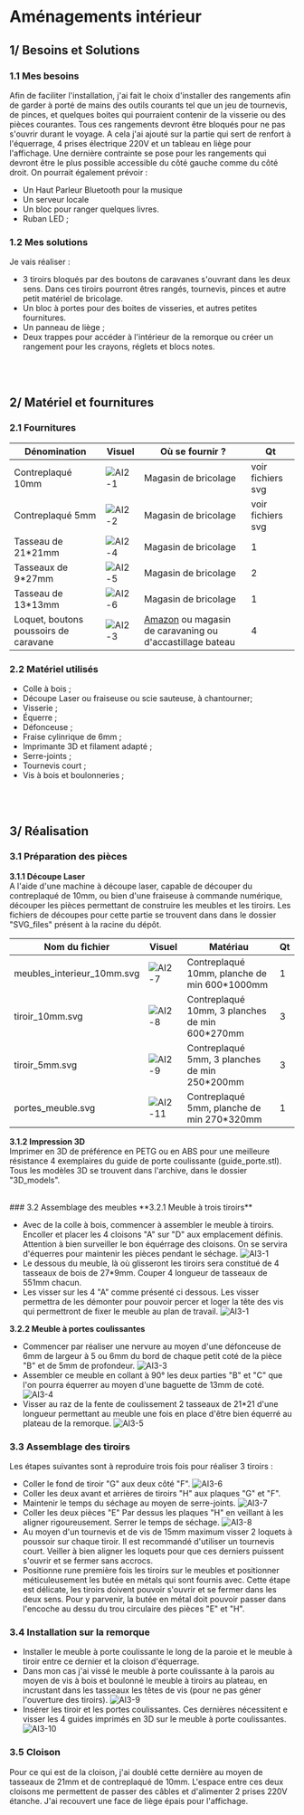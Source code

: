 # Aménagements intérieur

## 1/ Besoins et Solutions
### 1.1 Mes besoins
Afin de faciliter l'installation, j'ai fait le choix d'installer des rangements afin de garder à porté de mains des outils courants tel que un jeu de tournevis, de pinces, et quelques boites qui pourraient contenir de la visserie ou des pièces courantes. Tous ces rangements devront être bloqués pour ne pas s'ouvrir durant le voyage. A cela j'ai ajouté sur la partie qui sert de renfort à l'équerrage, 4 prises électrique 220V et un tableau en liège pour l'affichage. Une dernière contrainte se pose pour les rangements qui devront être le plus possible accessible du côté gauche comme du côté droit. 
On pourrait également prévoir :

 - Un Haut Parleur Bluetooth pour la musique
 - Un serveur locale
 - Un bloc pour ranger quelques livres.
 - Ruban LED ;  

### 1.2 Mes solutions
Je vais réaliser :

 - 3 tiroirs bloqués par des boutons de caravanes s'ouvrant dans les deux sens. Dans ces tiroirs pourront êtres rangés, tournevis, pinces et autre petit matériel de bricolage. 
 - Un bloc à portes pour des boites de visseries, et autres petites fournitures. 
 - Un panneau de liège ;
 - Deux trappes pour accéder à l'intérieur de la remorque ou créer un rangement pour les crayons, réglets et blocs notes. 

</br></br>
## 2/ Matériel et fournitures
### 2.1 Fournitures
|Dénomination|Visuel|Où se fournir ?|Qt|
|------|------|-----|--|
|Contreplaqué 10mm|![AI2-1](pictures/AI2-1.jpg)|Magasin de bricolage|voir fichiers svg|
|Contreplaqué 5mm|![AI2-2](pictures/AI2-2.jpg)|Magasin de bricolage|voir fichiers svg|
|Tasseau de 21*21mm|![AI2-4](pictures/AI2-4.jpg)|Magasin de bricolage|1|
|Tasseaux de 9*27mm|![AI2-5](pictures/AI2-5.jpg)|Magasin de bricolage|2|
|Tasseau de 13*13mm|![AI2-6](pictures/AI2-6.jpeg)|Magasin de bricolage|1|
|Loquet, boutons poussoirs de caravane|![AI2-3](pictures/AI2-3.jpg)|[Amazon](https://www.amazon.fr/Poussoir-Serrure-Fermoir-Caravane-d%C3%89paisseur/dp/B08P6ZFF7T?pd_rd_w=h537m&content-id=amzn1.sym.ef6c5961-4387-448e-95ad-7b3a0d0a846b&pf_rd_p=ef6c5961-4387-448e-95ad-7b3a0d0a846b&pf_rd_r=GV0A93SCEJN44CPXCQYB&pd_rd_wg=tJ169&pd_rd_r=9a0da424-d1f5-4f45-817a-fc3b650fc242&pd_rd_i=B08P6ZFF7T&psc=1&ref_=pd_bap_d_grid_rp_0_1_t) ou magasin de caravaning ou d'accastillage bateau|4|

### 2.2 Matériel utilisés

 - Colle à bois ;
 - Découpe Laser ou fraiseuse ou scie sauteuse, à chantourner;
 - Visserie ;
 - Équerre ;
 - Défonceuse ; 
 - Fraise cylinrique de 6mm ;
 - Imprimante 3D et filament adapté ;
 - Serre-joints ;
 - Tournevis court ;
 - Vis à bois et boulonneries ;
 

</br></br>
## 3/ Réalisation
### 3.1 Préparation des pièces
**3.1.1 Découpe Laser**</br>
A l'aide d'une machine à découpe laser, capable de découper du contreplaqué de 10mm, ou bien d'une fraiseuse à commande numérique, découper les pièces permettant de construire les meubles et les tiroirs. 
Les fichiers de découpes pour cette partie se trouvent dans dans le dossier "SVG_files" présent à la racine du dépôt.

|Nom du fichier|Visuel|Matériau|Qt|
|------|------|----|---|
|meubles_interieur_10mm.svg|![AI2-7](pictures/AI2-7.png)|Contreplaqué 10mm, planche de min 600*1000mm|1|
|tiroir_10mm.svg|![AI2-8](pictures/AI2-8.png)|Contreplaqué 10mm, 3 planches de min 600*270mm |3|
|tiroir_5mm.svg|![AI2-9](pictures/AI2-9.png)|Contreplaqué 5mm, 3 planches de min 250*200mm|3|
|portes_meuble.svg|![AI2-11](pictures/AI2-11.png)|Contreplaqué 5mm, planche de min 270*320mm |1|

**3.1.2 Impression 3D**</br>
Imprimer en 3D de préférence en PETG ou en ABS pour une meilleure résistance 4 exemplaires du guide de porte coulissante (guide_porte.stl). Tous les modèles 3D se trouvent dans l'archive, dans le dossier "3D_models".

</br>
### 3.2 Assemblage des meubles
**3.2.1 Meuble à trois tiroirs**

 - Avec de la colle à bois, commencer à assembler le meuble à tiroirs. Encoller et placer les 4 cloisons "A" sur "D" aux emplacement définis. Attention à bien surveiller le bon équérrage des cloisons. On se servira d'équerres pour maintenir les pièces pendant le séchage. ![AI3-1](pictures/AI3-1.png)
 - Le dessous du meuble, là où glisseront les tiroirs sera constitué de 4 tasseaux de bois de 27*9mm. Couper 4 longueur de tasseaux de 551mm chacun.   
 - Les visser sur les 4 "A" comme présenté ci dessous. Les visser permettra de les démonter pour pouvoir percer et loger la tête des vis qui permettront de fixer le meuble au plan de travail. ![AI3-1](pictures/AI3-2.png)

**3.2.2 Meuble à portes coulissantes**

 - Commencer par réaliser une nervure au moyen d'une défonceuse de 6mm de largeur à 5 ou 6mm du bord de chaque petit coté de la pièce "B" et de 5mm de profondeur. ![AI3-3](pictures/AI3-3.png)
  - Assembler ce meuble en collant à 90° les deux parties "B" et "C" que l'on pourra équerrer au moyen d'une baguette de 13mm de coté. ![AI3-4](pictures/AI3-4.png)
  - Visser au raz de la fente de coulissement 2 tasseaux de 21*21 d'une longueur permettant au meuble une fois en place d'être bien équerré au plateau de la remorque. ![AI3-5](pictures/AI3-5.png)

 
### 3.3 Assemblage des tiroirs
Les étapes suivantes sont à reproduire trois fois pour réaliser 3 tiroirs :

 - Coller le fond de tiroir "G" aux deux côté "F". ![AI3-6](pictures/AI3-6.png)
 - Coller les deux avant et arrières de tiroirs "H" aux plaques "G" et "F".
 - Maintenir le temps du séchage au moyen de serre-joints. ![AI3-7](pictures/AI3-7.png)
 - Coller les deux pièces "E" Par dessus les plaques "H" en veillant à les aligner rigoureusement. Serrer le temps de séchage. ![AI3-8](pictures/AI3-8.png)
 - Au moyen d'un tournevis et de vis de 15mm maximum visser 2 loquets à poussoir sur chaque tiroir. Il est recommandé d'utiliser un tournevis court. Veiller à bien aligner les loquets pour que ces derniers puissent s'ouvrir et se fermer sans accrocs. 
 - Positionne rune première fois les tiroirs sur le meubles et positionner méticuleusement les butée en métals qui sont fournis avec. Cette étape est délicate, les tiroirs doivent pouvoir s'ouvrir et se fermer dans les deux sens. Pour y parvenir, la butée en métal doit pouvoir passer dans l'encoche au dessu du trou circulaire des pièces "E" et "H".

### 3.4 Installation sur la remorque
 - Installer le meuble à porte coulissante le long de la paroie et le meuble à tiroir entre ce dernier et la cloison d'équerrage. 
 - Dans mon cas j'ai vissé le meuble à porte coulissante à la parois au moyen de vis à bois et boulonné le meuble à tiroirs au plateau, en incrustant dans les tasseaux les têtes de vis (pour ne pas géner l'ouverture des tiroirs). ![AI3-9](pictures/AI3-9.png)
 - Insérer les tiroir et les portes coulissantes. Ces dernières nécessitent e visser les 4 guides imprimés en 3D sur le meuble à porte coulissantes. ![AI3-10](pictures/AI3-10.png)

### 3.5 Cloison
Pour ce qui est de la cloison, j'ai doublé cette dernière au moyen de tasseaux de 21mm et de contreplaqué de 10mm. L'espace entre ces deux cloisons me permettent de passer des câbles et d'alimenter 2 prises 220V étanche. J'ai recouvert une face de liège épais pour l'affichage. 
